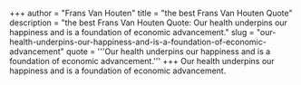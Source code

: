 +++
author = "Frans Van Houten"
title = "the best Frans Van Houten Quote"
description = "the best Frans Van Houten Quote: Our health underpins our happiness and is a foundation of economic advancement."
slug = "our-health-underpins-our-happiness-and-is-a-foundation-of-economic-advancement"
quote = '''Our health underpins our happiness and is a foundation of economic advancement.'''
+++
Our health underpins our happiness and is a foundation of economic advancement.
